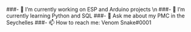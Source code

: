 ###- 🔭 I’m currently working on ESP and Arduino projects \n
###- 🌱 I’m currently learning Python and SQL
###- 💬 Ask me about my PMC in the Seychelles
###- 📫 How to reach me: Venom Snake#0001
